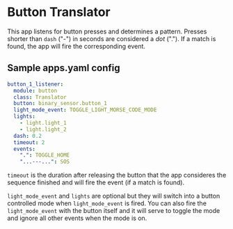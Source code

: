 # Button Translator

This app listens for button presses and determines a pattern. Presses shorter than `dash` ("-") in seconds are considered a *dot* ("."). If a match is found, the app will fire the corresponding event.

## Sample apps.yaml config

```yaml
button_1_listener:
  module: button
  class: Translator
  button: binary_sensor.button_1
  light_mode_event: TOGGLE_LIGHT_MORSE_CODE_MODE
  lights:
    - light.light_1
    - light.light_2
  dash: 0.2
  timeout: 2
  events:
    ".": TOGGLE_HOME
    "...---...": SOS
```

`timeout` is the duration after releasing the button that the app consideres the sequence finished and will fire the event (if a match is found).

`light_mode_event` and `lights` are optional but they will switch into a button controlled mode when `light_mode_event` is fired. You can also fire the `light_mode_event` with the button itself and it will serve to toggle the mode and ignore all other events when the mode is on.
